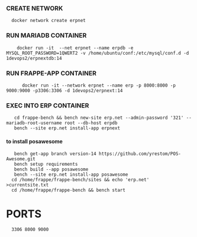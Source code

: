 ### CREATE NETWORK
  
      docker network create erpnet

### RUN MARIADB CONTAINER
 
        docker run -it  --net erpnet --name erpdb -e MYSQL_ROOT_PASSWORD=1QWERT2 -v /home/ubuntu/conf:/etc/mysql/conf.d -d 1devops2/erpnextdb:14


### RUN FRAPPE-APP CONTAINER


          docker run -it --network erpnet --name erp -p 8000:8000 -p 9000:9000 -p3306:3306 -d 1devops2/erpnext:14


### EXEC INTO ERP CONTAINER

       cd frappe-bench && bench new-site erp.net --admin-password '321' --mariadb-root-username root --db-host erpdb
       bench --site erp.net install-app erpnext 
#### to install posawesome

       bench get-app branch version-14 https://github.com/yrestom/POS-Awesome.git
       bench setup requirements
       bench build --app posawesome
       bench --site erp.net install-app posawesome 
      cd /home/frappe/frappe-bench/sites && echo 'erp.net' >currentsite.txt 
      cd /home/frappe/frappe-bench && bench start


# PORTS
      3306 8000 9000


